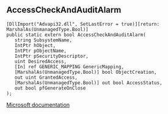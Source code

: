 ## AccessCheckAndAuditAlarm

```
[DllImport("Advapi32.dll", SetLastError = true)][return: MarshalAs(UnmanagedType.Bool)]
public static extern bool AccessCheckAndAuditAlarm(
   string SubsystemName,
   IntPtr hObject,
   IntPtr pObjectName,
   IntPtr pSecurityDescriptor,
   uint DesiredAccess,
   [In] ref GENERIC_MAPPING GenericMapping,
   [MarshalAs(UnmanagedType.Bool)] bool ObjectCreation,
   out uint GrantedAccess,
   [MarshalAs(UnmanagedType.Bool)] out bool AccessStatus,
   out bool pfGenerateOnClose
);
```

[Microsoft documentation](https://docs.microsoft.com/en-us/windows/win32/api/securitybaseapi/nf-securitybaseapi-accesscheckandauditalarma)
